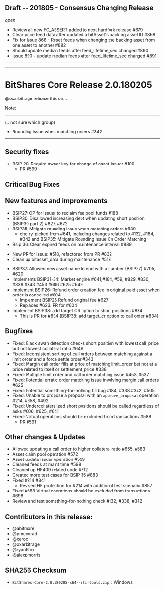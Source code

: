 ## ****Draft****  -- 201805 - Consensus Changing Release
*open*
- Review all new FC_ASSERT added to next hardfork release #679
- Clear price feed data after updated a bitAsset's backing asset ID #868
- Fix for Issue 868 - Reset feeds when changing the backing asset from one asset to another #882
- Should update median feeds after feed_lifetime_sec changed #890
- Issue 890 - update median feeds after feed_lifetime_sec changed #891

***
***

# BitShares Core Release 2.0.180205
@oxarbitrage release this on...

Note:


***

(.. not sure which group)
* Rounding issue when matching orders #342


***

## Security fixes
* BSIP 29: Require owner key for change of asset-issuer #199
  - PR #599

## Critical Bug Fixes

## New features and improvements

* BSIP27: OP for issuer to reclaim fee pool funds #188
* BSIP30: Disallowed increasing debt when updating short position (BSIP30 part 2) #827, #672
* BSIP35: Mitigate rounding issue when matching orders #830
  -  cherry-picked from #641, including changes related to #132, #184, #342 and BSIP35: Mitigate Rounding Issue On Order Matching
* Bsip 36: Clear expired feeds on maintenance interval #889
 - New PR for issue: #518, refactored from PR #832
 - Clean up bitasset_data during maintenance #518
* BSIP37: Allowed new asset name to end with a number (BSIP37) #705, #620
* Implements BSIP31-34: Market engine  #641,#184, #59, #829, #830, #338 #343 #453 #606 #625 #649
* Implement BSIP26: Refund order creation fee in original paid asset when order is cancelled #604
  - Implement BSIP26 Refund original fee #627
  - Replaces #623. PR for #604
* Implement BSIP38: add target CR option to short positions #834
  - This is PR for #834 (BSIP38: add target_cr option to call order #834)

## Bugfixes
* Fixed: Black swan detection checks short position with lowest call_price but not lowest collateral ratio #649
* Fixed: Inconsistent sorting of call orders between matching against a limit order and a force settle order #343
* Fixed: Margin call order fills at price of matching limit_order but not at a price related to itself or settlement_price #338
* Fixed: Multiple limit order and call order matching issue #453, #537
* Fixed: Potential erratic order matching issue involving margin call orders #625
* Fixed: Potential something-for-nothing fill bug #184, #338.#342, #505
* Fixed: Unable to propose a proposal with an `approve_proposal` operation #214, #658, #492
* Fixed: Undercollateralized short positions should be called regardless of asks #606, #625, #641
* Fixed: Virtual operations should be excluded from transactions #588
  - PR #591

## Other changes & Updates
* Allowed updating a call order to higher collateral ratio #655, #583
* Asset claim pool operation #572
* Asset update issuer operation #599
* Cleaned feeds at maint time #598
* Cleaned up HF409 related code #712
* Created more test cases for BSIP 35 #883
* Fixed #214 #841
  - Revised HF protection for #214 with additional test scenario #857
* Fixed #588 Virtual operations should be excluded from transactions #698
* Review and test something-for-nothing check #132, #338, #342

## Contributors in this release:
* @abitmore
* @pmconrad
* @xeroc
* @oxarbitrage
* @ryanRfox
* @alexpmorris 


## SHA256 Checksum
* `BitShares-Core-2.0.180205-x64--cli-tools.zip `: Windows 


